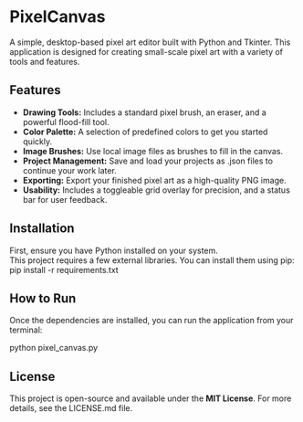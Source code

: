 # **PixelCanvas**

A simple, desktop-based pixel art editor built with Python and Tkinter. This application is designed for creating small-scale pixel art with a variety of tools and features.

## **Features**

* **Drawing Tools:** Includes a standard pixel brush, an eraser, and a powerful flood-fill tool.  
* **Color Palette:** A selection of predefined colors to get you started quickly.  
* **Image Brushes:** Use local image files as brushes to fill in the canvas.  
* **Project Management:** Save and load your projects as .json files to continue your work later.  
* **Exporting:** Export your finished pixel art as a high-quality PNG image.  
* **Usability:** Includes a toggleable grid overlay for precision, and a status bar for user feedback.

## **Installation**

First, ensure you have Python installed on your system.  
This project requires a few external libraries. You can install them using pip:  
pip install \-r requirements.txt

## **How to Run**

Once the dependencies are installed, you can run the application from your terminal:

python pixel\_canvas.py

## **License**

This project is open-source and available under the **MIT License**. For more details, see the LICENSE.md file.

